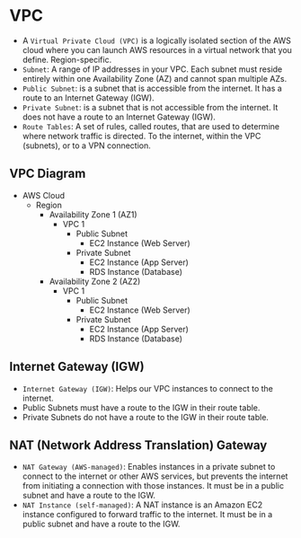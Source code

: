 # VPC

- A `Virtual Private Cloud (VPC)` is a logically isolated section of the AWS cloud where you can launch AWS resources in a virtual network that you define. Region-specific.
- `Subnet`: A range of IP addresses in your VPC. Each subnet must reside entirely within one Availability Zone (AZ) and cannot span multiple AZs.
- `Public Subnet`: is a subnet that is accessible from the internet. It has a route to an Internet Gateway (IGW).
- `Private Subnet`: is a subnet that is not accessible from the internet. It does not have a route to an Internet Gateway (IGW).
- `Route Tables`: A set of rules, called routes, that are used to determine where network traffic is directed. To the internet, within the VPC (subnets), or to a VPN connection.

## VPC Diagram

- AWS Cloud
  - Region
    - Availability Zone 1 (AZ1)
      - VPC 1
        - Public Subnet
          - EC2 Instance (Web Server)
        - Private Subnet
          - EC2 Instance (App Server)
          - RDS Instance (Database)
    - Availability Zone 2 (AZ2)
      - VPC 1
        - Public Subnet
          - EC2 Instance (Web Server)
        - Private Subnet
          - EC2 Instance (App Server)
          - RDS Instance (Database)

## Internet Gateway (IGW)

- `Internet Gateway (IGW)`: Helps our VPC instances to connect to the internet.
- Public Subnets must have a route to the IGW in their route table.
- Private Subnets do not have a route to the IGW in their route table.

## NAT (Network Address Translation) Gateway

- `NAT Gateway (AWS-managed)`: Enables instances in a private subnet to connect to the internet or other AWS services, but prevents the internet from initiating a connection with those instances. It must be in a public subnet and have a route to the IGW.
- `NAT Instance (self-managed)`: A NAT instance is an Amazon EC2 instance configured to forward traffic to the internet. It must be in a public subnet and have a route to the IGW.
